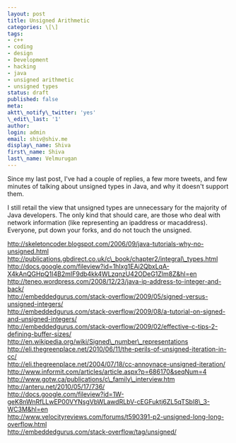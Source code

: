 ```yaml
---
layout: post
title: Unsigned Arithmetic
categories: \[\]
tags:
- c++
- coding
- design
- Development
- hacking
- java
- unsigned arithmetic
- unsigned types
status: draft
published: false
meta:
aktt\_notify\_twitter: 'yes'
\_edit\_last: '1'
author:
login: admin
email: shiv@shiv.me
display\_name: Shiva
first\_name: Shiva
last\_name: Velmurugan
---
```


Since my last post, I've had a couple of replies, a few more tweets, and few minutes of talking about unsigned types in Java, and why it doesn't support them.

I still retail the view that unsigned types are unnecessary for the majority of Java developers. The only kind that should care, are those who deal with network information (like representing an ipaddress or macaddress). Everyone, put down your forks, and do not touch the unsigned.

http://skeletoncoder.blogspot.com/2006/09/java-tutorials-why-no-unsigned.html  
http://publications.gbdirect.co.uk/c\_book/chapter2/integral\_types.html  
http://docs.google.com/fileview?id=1hIxg1EAi2QbxLqA-X4kAnQGHpQ1I4B2mIF9db4kk4WLzqnzU42ODeG1Zlm8Z&hl=en  
http://teneo.wordpress.com/2008/12/23/java-ip-address-to-integer-and-back/  
http://embeddedgurus.com/stack-overflow/2009/05/signed-versus-unsigned-integers/  
http://embeddedgurus.com/stack-overflow/2009/08/a-tutorial-on-signed-and-unsigned-integers/  
http://embeddedgurus.com/stack-overflow/2009/02/effective-c-tips-2-defining-buffer-sizes/  
http://en.wikipedia.org/wiki/Signed\_number\_representations  
http://eli.thegreenplace.net/2010/06/11/the-perils-of-unsigned-iteration-in-cc/  
http://eli.thegreenplace.net/2004/07/18/cc-annoynace-unsigned-iteration/  
http://www.informit.com/articles/article.aspx?p=686170&seqNum=4  
http://www.gotw.ca/publications/c\_family\_interview.htm  
http://anteru.net/2010/05/17/736/  
http://docs.google.com/fileview?id=1W-geK8nWnRfLLwEP00VYNsgVbWLawdRLbV-cEGFuktj6ZL5qTSbI8\_3-WC3M&hl=en  
http://www.velocityreviews.com/forums/t590391-p2-unsigned-long-long-overflow.html  
http://embeddedgurus.com/stack-overflow/tag/unsigned/